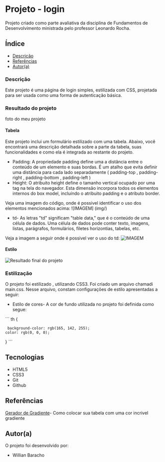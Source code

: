 # Projeto - login
Projeto criado como parte avaliativa da disciplina de Fundamentos de Desenvolvimento ministrada 
pelo professor Leonardo Rocha.

## Índice 

* [Descrição](#descrição)
* [Referências](#Referências)
* [Autor(a)](#autor)

### Descrição 

 Este projeto é uma página de login simples, estilizada com CSS, projetada para ser usada como uma forma de autenticação básica.
 
 ### Resultado do projeto 

 foto do meu projeto

#### Tabela 

Este projeto inclui um formulário estilizado com uma tabela. Abaixo, você encontrará uma descrição detalhada sobre a parte da tabela, suas funcionalidades e como ela é integrada ao restante do projeto. 

* Padding: A propriedade padding define uma a distância entre o conteúdo de um elemento e suas bordas. É um atalho que evita definir uma distância para cada lado separadamente ( padding-top , padding-right , padding-bottom , padding-left )
* Height: O atribuito height define o tamanho vertical ocupado por uma tag na tela do navegador. Esta dimensão incorpora todos os elementos internos do box model, incluíndo o atribuito padding e o atributo border.

Veja uma imagem do código, onde é possivel identificar o uso dos elementos mencionados acima:
    ![IMAGEM] (img/)


* td- As letras "td" significam "table data," que é o conteúdo de uma célula de dados. Uma célula de dados pode conter texto, imagens, listas, parágrafos, formulários, filetes horizontias, tabelas, etc.

Veja a imagem a seguir onde é possivel ver o uso do td:
![IMAGEM](img/imagemtdvscodetabela.png)


#### Estilo

 ![Resultado final do projeto](img/resultado-final.png)

 ### Estilização

 O projeto foi estilizado , utilizando CSS3. Foi criado um arquivo chamadi main.css. Nesse arquivo, constam configurações de estilo apresentadas a seguir:

* Estilo de cores- A cor de fundo utilizada no projeto foi definida como segue:

´´´
th {

     background-color: rgb(165, 142, 255);
    color: rgb(0, 0, 0);
}
 ´´´

## Tecnologias 

* HTML5
* CSS3
* Git
* Github
## Referências 

[Gerador de Gradiente](https://mybrandnewlogo.com/pt/gerador-de-gradiente-de-cor)- Como colocar sua tabela com uma cor incrivel gradiente 

## Autor(a)

 O projeto foi desenvolvido por:
 
 * Willian Baracho 
